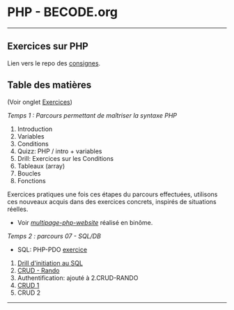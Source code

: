 # PHP - BECODE.org
___

## Exercices sur PHP

Lien vers le repo des [consignes](https://github.com/becodeorg/Johnson2/tree/master/06-PHP).

## Table des matières

(Voir onglet [Exercices](https://github.com/CharlotteTusset/PHP/tree/master/Exercices))

_Temps 1 : Parcours permettant de maîtriser la syntaxe PHP_

1. Introduction
2. Variables
3. Conditions
4. Quizz: PHP / intro + variables
5. Drill: Exercices sur les Conditions
6. Tableaux (array)
7. Boucles
8. Fonctions

Exercices pratiques une fois ces étapes du parcours effectuées, utilisons ces nouveaux acquis dans des exercices concrets, inspirés de situations réelles. 
* Voir *[multipage-php-website](https://github.com/CharlotteTusset/multipage-website-in-php)* réalisé en binôme. 

_Temps 2 : parcours 07 - SQL/DB_

* SQL: PHP-PDO [exercice](https://github.com/CharlotteTusset/php/tree/master/Exercices/SQL-php-pdo/PDO)
1. [Drill d'initiation au SQL](https://github.com/CharlotteTusset/php/tree/master/Exercices/SQL-php-pdo/1.%20Drill%20d'initiation) 
2. [CRUD - Rando](https://github.com/CharlotteTusset/php/tree/master/Exercices/SQL-php-pdo/2.%20CRUD%20-%20rando)
3. Authentification: ajouté à 2.CRUD-RANDO
4. [CRUD 1](https://github.com/CharlotteTusset/php/tree/master/Exercices/SQL-php-pdo/4.%20CRUD%201)
5. CRUD 2

___



